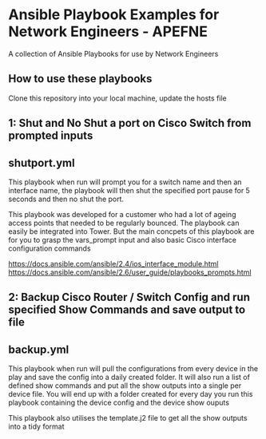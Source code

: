 # Ansible Playbook Examples for Network Engineers - APEFNE

A collection of Ansible Playbooks for use by Network Engineers 

## How to use these playbooks

Clone this repository into your local machine, update the hosts file 

## 1: Shut and No Shut a port on Cisco Switch from prompted inputs 

## shutport.yml 

This playbook when run will prompt you for a switch name and then an interface name, the playbook will then shut the specified port pause for 5 seconds and then no shut the port. 

This playbook was developed for a customer who had a lot of ageing access points that needed to be regularly bounced. The playbook can easily be integrated into Tower. But the main concpets of this playbook are for you to grasp the vars_prompt input and also basic Cisco interface configuration commands 

https://docs.ansible.com/ansible/2.4/ios_interface_module.html
https://docs.ansible.com/ansible/2.6/user_guide/playbooks_prompts.html

## 2: Backup Cisco Router / Switch Config and run specified Show Commands and save output to file 

## backup.yml 

This playbook when run will pull the configurations from every device in the play and save the config into a daily created folder. It will also run a list of defined show commands and put all the show outputs into a single per device file. 
You will end up with a folder created for every day you run this playbook containing the device config and the device show ouputs 

This playbook also utilises the template.j2 file to get all the show outputs into a tidy format








